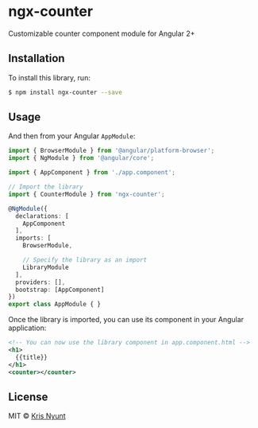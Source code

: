 # ngx-counter
Customizable counter component module for Angular 2+

## Installation

To install this library, run:

```bash
$ npm install ngx-counter --save
```

## Usage

And then from your Angular `AppModule`:

```typescript
import { BrowserModule } from '@angular/platform-browser';
import { NgModule } from '@angular/core';

import { AppComponent } from './app.component';

// Import the library
import { CounterModule } from 'ngx-counter';

@NgModule({
  declarations: [
    AppComponent
  ],
  imports: [
    BrowserModule,

    // Specify the library as an import
    LibraryModule
  ],
  providers: [],
  bootstrap: [AppComponent]
})
export class AppModule { }
```

Once the library is imported, you can use its component in your Angular application:

```xml
<!-- You can now use the library component in app.component.html -->
<h1>
  {{title}}
</h1>
<counter></counter>
```

## License

MIT © [Kris Nyunt](mailto:kris.nyunt@gmail.com)
